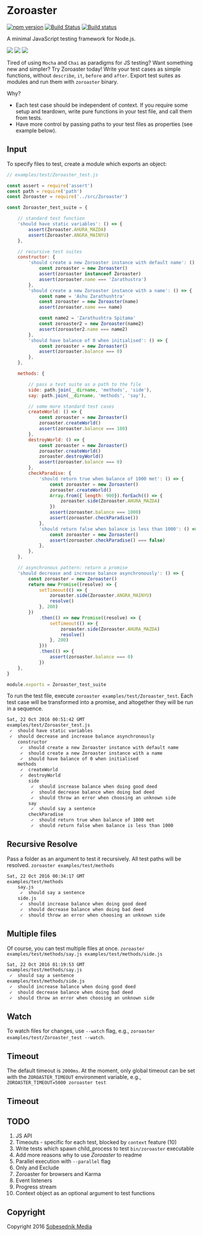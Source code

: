 # Zoroaster
[![npm version](https://badge.fury.io/js/zoroaster.svg)](https://badge.fury.io/js/zoroaster)
[![Build Status](https://travis-ci.org/Sobesednik/zoroaster.svg?branch=master)](https://travis-ci.org/Sobesednik/zoroaster)
[![Build status](https://ci.appveyor.com/api/projects/status/1gc2cqf97ty69mfw/branch/master?svg=true)](https://ci.appveyor.com/project/zavr-1/zoroaster/branch/master)

A minimal JavaScript testing framework for Node.js.

[![](https://files.sobesednik.media/movflamecolumn.gif)](https://zoroaster.co.uk)
[![](https://files.sobesednik.media/movzcard.gif)](http://www.crystalinks.com/zoroaster.html)
[![](https://files.sobesednik.media/movflamecolumn.gif)](https://sobesednik.media)

Tired of using `Mocha` and `Chai` as paradigms for JS testing? Want something new and simpler?
Try Zoroaster today!
Write your test cases as simple functions, without `describe`, `it`, `before` and `after`.
Export test suites as modules and run them with `zoroaster` binary.

Why?

- Each test case should be independent of context. If you require some setup and teardown,
write pure functions in your test file, and call them from tests.
- Have more control by passing paths to your test files as properties (see example below).

## Input
To specify files to test, create a module which exports an object:
```js
// examples/test/Zoroaster_test.js

const assert = require('assert')
const path = require('path')
const Zoroaster = require('../src/Zoroaster')

const Zoroaster_test_suite = {

    // standard test function
    'should have static variables': () => {
        assert(Zoroaster.AHURA_MAZDA)
        assert(Zoroaster.ANGRA_MAINYU)
    },

    // recursive test suites
    constructor: {
        'should create a new Zoroaster instance with default name': () => {
            const zoroaster = new Zoroaster()
            assert(zoroaster instanceof Zoroaster)
            assert(zoroaster.name === 'Zarathustra')
        },
        'should create a new Zoroaster instance with a name': () => {
            const name = 'Ashu Zarathushtra'
            const zoroaster = new Zoroaster(name)
            assert(zoroaster.name === name)

            const name2 = 'Zarathushtra Spitama'
            const zoroaster2 = new Zoroaster(name2)
            assert(zoroaster2.name === name2)
        },
        'should have balance of 0 when initialised': () => {
            const zoroaster = new Zoroaster()
            assert(zoroaster.balance === 0)
        },
    },

    methods: {

        // pass a test suite as a path to the file
        side: path.join(__dirname, 'methods', 'side'),
        say: path.join(__dirname, 'methods', 'say'),

        // some more standard test cases
        createWorld: () => {
            const zoroaster = new Zoroaster()
            zoroaster.createWorld()
            assert(zoroaster.balance === 100)
        },
        destroyWorld: () => {
            const zoroaster = new Zoroaster()
            zoroaster.createWorld()
            zoroaster.destroyWorld()
            assert(zoroaster.balance === 0)
        },
        checkParadise: {
            'should return true when balance of 1000 met': () => {
                const zoroaster = new Zoroaster()
                zoroaster.createWorld()
                Array.from({ length: 900}).forEach(() => {
                    zoroaster.side(Zoroaster.AHURA_MAZDA)
                })
                assert(zoroaster.balance === 1000)
                assert(zoroaster.checkParadise())
            },
            'should return false when balance is less than 1000': () => {
                const zoroaster = new Zoroaster()
                assert(zoroaster.checkParadise() === false)
            },
        },
    },

    // asynchronous pattern: return a promise
    'should decrease and increase balance asynchronously': () => {
        const zoroaster = new Zoroaster()
        return new Promise((resolve) => {
            setTimeout(() => {
                zoroaster.side(Zoroaster.ANGRA_MAINYU)
                resolve()
            }, 200)
        })
            .then(() => new Promise((resolve) => {
                setTimeout(() => {
                    zoroaster.side(Zoroaster.AHURA_MAZDA)
                    resolve()
                }, 200)
            }))
            .then(() => {
                assert(zoroaster.balance === 0)
            })
    },
}

module.exports = Zoroaster_test_suite
```

To run the test file, execute `zoroaster examples/test/Zoroaster_test`. Each test case will be
transformed into a promise, and altogether they will be run in a sequence.

```bash
Sat, 22 Oct 2016 00:51:42 GMT
examples/test/Zoroaster_test.js
 ✓  should have static variables
 ✓  should decrease and increase balance asynchronously
    constructor
     ✓  should create a new Zoroaster instance with default name
     ✓  should create a new Zoroaster instance with a name
     ✓  should have balance of 0 when initialised
    methods
     ✓  createWorld
     ✓  destroyWorld
        side
         ✓  should increase balance when doing good deed
         ✓  should decrease balance when doing bad deed
         ✓  should throw an error when choosing an unknown side
        say
         ✓  should say a sentence
        checkParadise
         ✓  should return true when balance of 1000 met
         ✓  should return false when balance is less than 1000
```

## Recursive Resolve
Pass a folder as an argument to test it recursively. All test paths will be resolved.
`zoroaster examples/test/methods`
```bash
Sat, 22 Oct 2016 00:34:17 GMT
examples/test/methods
    say.js
     ✓  should say a sentence
    side.js
     ✓  should increase balance when doing good deed
     ✓  should decrease balance when doing bad deed
     ✓  should throw an error when choosing an unknown side
```

## Multiple files
Of course, you can test multiple files at once.
`zoroaster examples/test/methods/say.js examples/test/methods/side.js`

```bash
Sat, 22 Oct 2016 01:19:53 GMT
examples/test/methods/say.js
 ✓  should say a sentence
examples/test/methods/side.js
 ✓  should increase balance when doing good deed
 ✓  should decrease balance when doing bad deed
 ✓  should throw an error when choosing an unknown side
```

## Watch
To watch files for changes, use `--watch` flag, e.g.,
`zoroaster examples/test/Zoroaster_test --watch`.

## Timeout
The default timeout is `2000ms`. At the moment, only global timeout
can be set with the `ZOROASTER_TIMEOUT` environment variable, e.g.,
`ZOROASTER_TIMEOUT=5000 zoroaster test`

## Timeout

## TODO
1. JS API
2. Timeouts - specific for each test, blocked by `context` feature (10)
3. Write tests which spawn child_process to test `bin/zoroaster` executable
4. Add more reasons why to use _Zoroaster_ to readme
5. Parallel execution with `--parallel` flag
6. Only and Exclude
7. Zoroaster for browsers and Karma
8. Event listeners
9. Progress stream
10. Context object as an optional argument to test functions

## Copyright
Copyright 2016 [Sobesednik Media](https://sobesednik.media)
